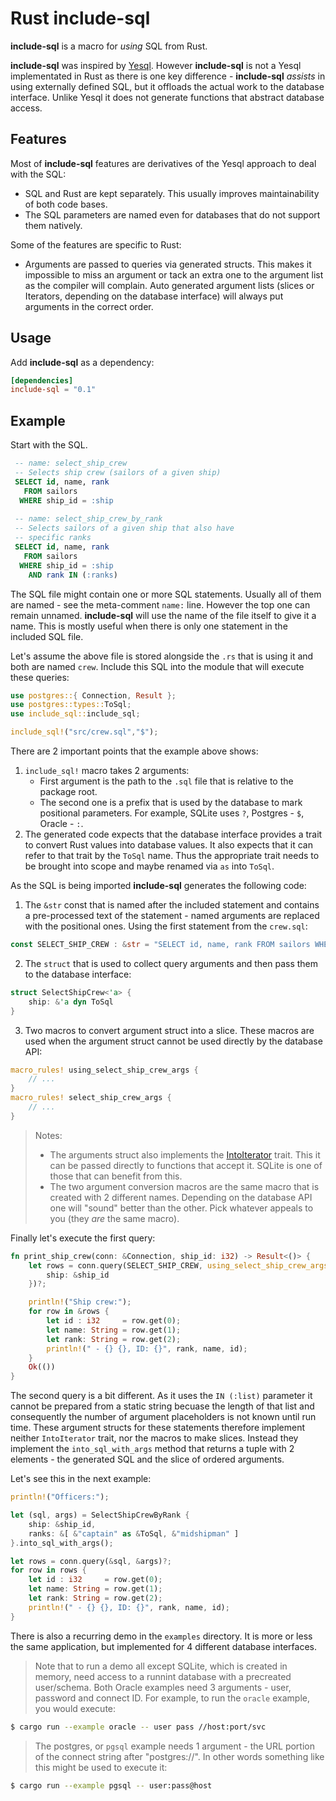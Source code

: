 # Rust include-sql

**include-sql** is a macro for *using* SQL from Rust.

**include-sql** was inspired by [Yesql](https://github.com/krisajenkins/yesql). However **include-sql** is not a Yesql implementated in Rust as there is one key difference - **include-sql** *assists* in using externally defined SQL, but it offloads the actual work to the database interface. Unlike Yesql it does not generate functions that abstract database access.

## Features

Most of **include-sql** features are derivatives of the Yesql approach to deal with the SQL:
- SQL and Rust are kept separately. This usually improves maintainability of both code bases.
- The SQL parameters are named even for databases that do not support them natively.
 
Some of the features are specific to Rust:
- Arguments are passed to queries via generated structs. This makes it impossible to miss an argument or tack an extra one to the argument list as the compiler will complain. Auto generated argument lists (slices or Iterators, depending on the database interface) will always put arguments in the correct order.

## Usage

Add **include-sql** as a dependency:
```toml
[dependencies]
include-sql = "0.1"
```

## Example

Start with the SQL.
```sql
 -- name: select_ship_crew
 -- Selects ship crew (sailors of a given ship)
 SELECT id, name, rank
   FROM sailors
  WHERE ship_id = :ship
 
 -- name: select_ship_crew_by_rank
 -- Selects sailors of a given ship that also have
 -- specific ranks
 SELECT id, name, rank
   FROM sailors
  WHERE ship_id = :ship
    AND rank IN (:ranks)
 ```
The SQL file might contain one or more SQL statements. Usually all of them are named - see the meta-comment `name:` line. However the top one can remain unnamed. **include-sql** will use the name of the file itself to give it a name. This is mostly useful when there is only one statement in the included SQL file.

Let's assume the above file is stored alongside the `.rs` that is using it and both are named `crew`. Include this SQL into the module that will execute these queries:
```rust
use postgres::{ Connection, Result };
use postgres::types::ToSql;
use include_sql::include_sql;

include_sql!("src/crew.sql","$");
```
There are 2 important points that the example above shows:
1. `include_sql!` macro takes 2 arguments:
   - First argument is the path to the `.sql` file that is relative to the package root.
   - The second one is a prefix that is used by the database to mark positional parameters. For example, SQLite uses `?`, Postgres - `$`, Oracle - `:`.
2. The generated code expects that the database interface provides a trait to convert Rust values into database values. It also expects that it can refer to that trait by the `ToSql` name. Thus the appropriate trait needs to be brought into scope and maybe renamed via `as` into `ToSql`.

As the SQL is being imported **include-sql** generates the following code:
1. The `&str` const that is named after the included statement and contains a pre-processed text of the statement - named arguments are replaced with the positional ones. Using the first statement from the `crew.sql`:
```rust
const SELECT_SHIP_CREW : &str = "SELECT id, name, rank FROM sailors WHERE ship_id = ?1";
```
2. The `struct` that is used to collect query arguments and then pass them to the database interface:
```rust
struct SelectShipCrew<'a> {
    ship: &'a dyn ToSql
}
```
3. Two macros to convert argument struct into a slice. These macros are used when the argument struct cannot be used directly by the database API:
```rust
macro_rules! using_select_ship_crew_args {
    // ...
}
macro_rules! select_ship_crew_args {
    // ...
}
```

> Notes:
> - The arguments struct also implements the [IntoIterator](https://doc.rust-lang.org/std/iter/trait.IntoIterator.html) trait. This it can be passed directly to functions that accept it. SQLite is one of those that can benefit from this.
> - The two argument conversion macros are the same macro that is created with 2 different names. Depending on the database API one will "sound" better than the other. Pick whatever appeals to you (they *are* the same macro).

Finally let's execute the first query:
```rust
fn print_ship_crew(conn: &Connection, ship_id: i32) -> Result<()> {
    let rows = conn.query(SELECT_SHIP_CREW, using_select_ship_crew_args! {
        ship: &ship_id
    })?;

    println!("Ship crew:");
    for row in &rows {
        let id : i32     = row.get(0);
        let name: String = row.get(1);
        let rank: String = row.get(2);
        println!(" - {} {}, ID: {}", rank, name, id);
    }
    Ok(())
}
```

The second query is a bit different. As it uses the `IN (:list)` parameter it cannot be prepared from a static string becuase the length of that list and consequently the number of argument placeholders is not known until run time. These argument structs for these statements therefore implement neither `IntoIterator` trait, nor the macros to make slices. Instead they implement the `into_sql_with_args` method that returns a tuple with 2 elements - the generated SQL and the slice of ordered arguments.

Let's see this in the next example:
```rust
println!("Officers:");

let (sql, args) = SelectShipCrewByRank {
    ship: &ship_id,
    ranks: &[ &"captain" as &ToSql, &"midshipman" ]
}.into_sql_with_args();

let rows = conn.query(&sql, &args)?;
for row in rows {
    let id : i32     = row.get(0);
    let name: String = row.get(1);
    let rank: String = row.get(2);
    println!(" - {} {}, ID: {}", rank, name, id);
}
```

There is also a recurring demo in the `examples` directory. It is more or less the same application, but implemented for 4 different database interfaces.
> Note that to run a demo all except SQLite, which is created in memory, need access to a runnint database with a precreated user/schema. Both Oracle examples need 3 arguments - user, password and connect ID. For example, to run the `oracle` example, you would execute:
```sh
$ cargo run --example oracle -- user pass //host:port/svc
```
> The postgres, or `pgsql` example needs 1 argument - the URL portion of the connect string after "postgres://". In other words something like this might be used to execute it:
```sh
$ cargo run --example pgsql -- user:pass@host
```
